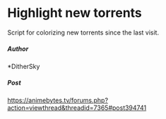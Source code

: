 Highlight new torrents
=========

Script for colorizing new torrents since the last visit.

##### Author

*DitherSky

##### Post

https://animebytes.tv/forums.php?action=viewthread&threadid=7365#post394741